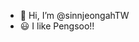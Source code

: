 - 👋 Hi, I’m @sinnjeongahTW
- 😃 I like Pengsoo!!

<!---
sinnjeongahTW/sinnjeongahTW is a ✨ special ✨ repository because its `README.md` (this file) appears on your GitHub profile.
You can click the Preview link to take a look at your changes.
--->
